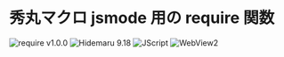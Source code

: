 # 秀丸マクロ jsmode 用の require 関数

![require v1.0.0](https://img.shields.io/badge/require-v1.0.0-6479ff.svg)
![Hidemaru 9.18](https://img.shields.io/badge/Hidemaru-v9.18-6479ff.svg)
![JScript](https://img.shields.io/badge/JScript-OK-6479ff.svg)
![WebView2](https://img.shields.io/badge/WebView2-OK-6479ff.svg)
